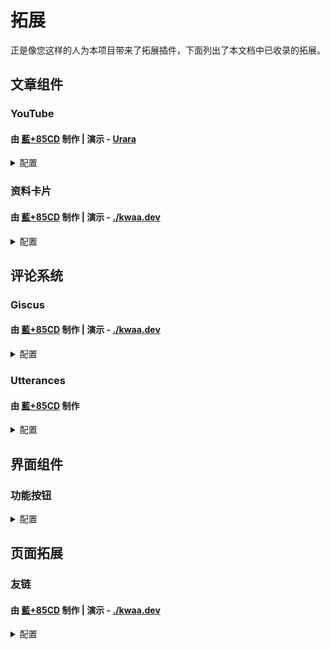 # 拓展

正是像您这样的人为本项目带来了拓展插件，下面列出了本文档中已收录的拓展。

## 文章组件

### YouTube

#### 由 [藍+85CD](https://github.com/kwaa) 制作 | 演示 - [Urara](https://urara-demo.netlify.app/hello-world/elements#svelte-components)

<details>
  <summary>配置</summary>
  
  **✅ 此拓展已包含在 Urara 中，无需额外下载。**

  #### 在使用前需导入组件：

  ```md
  <script>
    import YouTube from '$lib/components/extra/youtube.svelte'
  </script>
  ```

  #### 使用方法：

  ```md
  <YouTube id="<WysuxO4yR04>" />
  ```

  此拓展会在您的文章内展示 [https://www.youtube.com/watch?v=<u>**WysuxO4yR04**</u>](https://www.youtube.com/watch?v=WysuxO4yR04) 视频。

  您还可以参考使用例源码：[urara/+page.svelte.md at main · importantimport/urara](https://github.com/importantimport/urara/blob/main/urara/hello-world/elements/+page.svelte.md?plain=1#L139)。

</details>

### 资料卡片

#### 由 [藍+85CD](https://github.com/kwaa) 制作 | 演示 - [./kwaa.dev](https://kwaa.dev/about#关于我)

<details>
  <summary>配置</summary>
  
  **⚠ 此拓展尚未包含在 Urara 中，您需要手动下载组件。**

  下载 [**profile.svelte**](https://github.com/importantimport/urara-docs/raw/master/public/extension/profile/profile.svelte) 文件，将其放入 `src/lib/components/extra/` 目录内。

  #### 在使用前需导入组件：

  ```md
  <script lang="ts">
    import Profile from '$lib/components/extra/profile.svelte'
  </script>
  ```

  #### 使用方法：

  ```md
  <Profile subname="这里是姓氏" >
    <div class="flex flex-col md:flex-row gap-4 mt-4"></div>
  </Profile>
  ```

  此拓展会在您的文章内展示个人资料卡片，其中头像、姓名和简介会跟随您在 `site.ts` 的设定，您还可以通过 `avatar="<图片路径>"` 、 `name="姓名"` 和 ``bio={`简介`}`` 来手动指定它们：

  ```md
  <Profile name="姓名" avatar="/assets/maskable@512.png" subname="这里是姓氏" bio={`这里是简介。<br>这是第二行简介。`} >
    <div class="flex flex-col md:flex-row gap-4 mt-4"></div>
  </Profile>
  ```

  您还可以参考使用例源码：[blog/+page.svelte.md at main · kwaa/blog](https://github.com/kwaa/blog/blob/main/urara/about/+page.svelte.md?plain=1#L13)。

</details>

## 评论系统

### Giscus

#### 由 [藍+85CD](https://github.com/kwaa) 制作 | 演示 - [./kwaa.dev](https://kwaa.dev/intro-urara#post-comment)

<details>
  <summary>配置</summary>
  
  **✅ 此拓展已包含在 Urara 中，无需额外下载。**

  #### 使用方法：

  访问 [Giscus](https://giscus.app/zh-CN) 页面进行配置，按照步骤配置后，您会获得以下内容：

  ```ts
  <script src="https://giscus.app/client.js"
        data-repo="[在此输入仓库]"
        data-repo-id="[在此输入仓库 ID]"
        data-category="[在此输入分类名]"
        data-category-id="[在此输入分类 ID]"
        data-mapping="pathname"
        data-strict="0"
        data-reactions-enabled="1"
        data-emit-metadata="0"
        data-input-position="top"
        data-theme="preferred_color_scheme"
        data-lang="zh-CN"
        crossorigin="anonymous"
        async>
  </script>
  ```

  接下来，您需要根据需求修改 `src/config/post.ts` 文件：

  ```ts
  import type { PostConfig } from '$lib/types/post'

  export const post: PostConfig = {
    comment: {
      use: ['Giscus', '其他评论系统'],
      style: 'boxed', // 评论系统栏样式：none / bordered / lifted / boxed
      giscus: {
        repo: '[在此输入仓库]',
        repoID: '[在此输入仓库 ID]',
        category: '[在此输入分类名]',
        categoryID: '[在此输入分类 ID]',
        reactionsEnabled: true, // 表情回应：true / false
        inputPosition: 'top' // 评论框位置：top / bottom
        lang: 'zh-CN', // 语言
        theme: 'preferred_color_scheme' // 主题
      }
    }
  }
  ```

  ⚠ 此拓展为 Giscus 默认启用了 `pathname` 映射方式与 `lazyload` 加载选项。

  配置完成后，Giscus 既可使用，将显示在文章末尾后。

  您还可以参考使用例源码：[blog/post.ts at main · kwaa/blog](https://github.com/kwaa/blog/blob/main/src/lib/config/post.ts#L17)。

</details>

### Utterances

#### 由 [藍+85CD](https://github.com/kwaa) 制作

<details>
  <summary>配置</summary>
  
  **✅ 此拓展已包含在 Urara 中，无需额外下载。**

  #### 使用方法：

  访问 [Utterances](https://utteranc.es/) 页面进行配置，按照步骤配置后，您会获得以下内容：

  ```ts
  <script src="https://utteranc.es/client.js"
        repo="[在此输入仓库]"
        issue-term="pathname"
        theme="preferred-color-scheme"
        crossorigin="anonymous"
        async>
  </script>
  ```

  接下来，您需要根据需求修改 `src/config/post.ts` 文件：

  ```ts
  import type { PostConfig } from '$lib/types/post'

  export const post: PostConfig = {
    comment: {
      use: ['Utterances', '其他评论系统'],
      style: 'boxed', // 评论系统栏样式：none / bordered / lifted / boxed
      utterances: {
        repo: '[在此输入仓库]',
        lable: '', // 标签
        theme: 'preferred-color-scheme', // 主题
      }
    }
  }
  ```

  ⚠ 此拓展为 Utterances 默认启用了 `pathname` 映射方式。

  配置完成后，Utterances 既可使用，将显示在文章末尾后。

</details>

## 界面组件

### 功能按钮

<details>
  <summary>配置</summary>
  
  **⚠ 这些拓展尚未包含在 Urara 中，您需要手动下载组件。**

  #### 在使用前需下载组件：


  - **回复：[reply.svelte](https://github.com/importantimport/urara-docs/raw/master/public/extension/actions/reply.svelte) - <small>由 [藍+85CD](https://github.com/kwaa) 制作 | 演示 - [./kwaa.dev](https://kwaa.dev/intro-urara)</small>**

  - **分享：[share.svelte](https://github.com/importantimport/urara-docs/raw/master/public/extension/actions/share.svelte) - <small>由 [藍+85CD](https://github.com/kwaa) 制作 | 演示 - [./kwaa.dev](https://kwaa.dev/intro-urara)</small>**
  
  - **翻译：[translate.svelte](https://github.com/importantimport/urara-docs/raw/master/public/extension/actions/translate.svelte) - <small>由 [藍+85CD](https://github.com/kwaa) 制作 | 演示 - [./kwaa.dev](https://kwaa.dev/intro-urara)</small>**


  在上方下载需要的功能按钮后，在 `src/lib/components/` 目录下新建一个名为 `actions` 的文件夹，放入其中。

  #### 使用方法：

  当您完成以上设定后，功能按钮已可用，需要注意：**此拓展仅在文章页面宽度足够时才会显示**。

  您还可以参考使用例源码：[**blog/src/lib/components/actions at main · kwaa/blog**](https://github.com/kwaa/blog/tree/main/src/lib/components/actions)。

</details>

## 页面拓展

### 友链

#### 由 [藍+85CD](https://github.com/kwaa) 制作 | 演示 - [./kwaa.dev](https://kwaa.dev/friends)

<details>
  <summary>配置</summary>
  
  **⚠ 此拓展尚未包含在 Urara 中，您需要手动下载组件。**

  1. 下载 [**friend.svelte**](https://github.com/importantimport/urara-docs/raw/master/public/extension/friend/friend.svelte) 文件，放入 `src/lib/components/extra/` 目录。

  2. 下载 [**+page.svelte**](https://github.com/importantimport/urara-docs/raw/master/public/extension/friend/%2Bpage.svelte) 文件，在 `src/routes/` 目录下新建一个名为 `friends` 的文件夹，放入其中。

  3. 下载 [**friends.ts**](https://github.com/importantimport/urara-docs/raw/master/public/extension/friend/friends.ts) 文件，放入 `src/lib/config/` 目录。

  4. 安装 `svelte-bricks` 依賴：

  ```bash
  pnpm add -D svelte-bricks
  ```

  #### 使用方法：

  `friends.ts` 中提供了默认样式，可以自行替换：
  
  ```ts
  export const friends: Friend[] = [
    {
      id: 'id', // HTML ID
      rel: 'friend', // 联系人类型：contact / acquaintance / friend
      name: 'Name', // 朋友昵称
      title: 'Title', // 标题
      avatar: '/favicon.png', // 朋友图片
      link: 'https://urara-demo.netlify.app/', // 链接
      descr: 'A Descriptions.', // 朋友描述
    }
  ]
  ```

  您还可以参考使用例源码：[blog/friends.ts at main · kwaa/blog](https://github.com/kwaa/blog/blob/main/src/lib/config/friends.ts#L29)。

</details>
